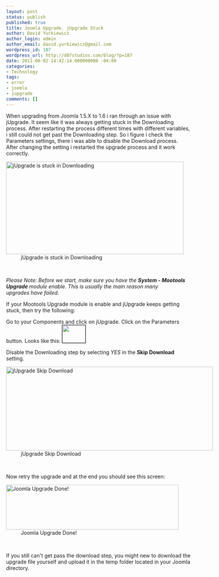 ```yaml
---
layout: post
status: publish
published: true
title: Joomla Upgrade. jUpgrade Stuck
author: David Yurkiewicz
author_login: admin
author_email: david.yurkiewicz@gmail.com
wordpress_id: 187
wordpress_url: http://d87studios.com/blog/?p=187
date: 2011-06-02 14:42:14.000000000 -04:00
categories:
- Technology
tags:
- error
- joomla
- jupgrade
comments: []
---
```

<p style="text-align: left;">When upgrading from Joomla 1.5.X to 1.6 i ran through an issue with jUpgrade. It seem like it was always getting stuck in the Downloading process. After restarting the process different times with different variables, i still could not get past the Downloading step. So i figure i check the Parameters settings, there i was able to disable the Download process. After changing the setting i restarted the upgrade process and it work correctly.</p>

<div class="mceTemp" style="text-align: left;"><dl id="attachment_189" class="wp-caption alignleft" style="width: 493px;"> <dt class="wp-caption-dt"><a href="http://d87studios.com/blog/wp-content/uploads/2011/06/joomla_upgrade.png"><img class="size-full wp-image-189" title="joomla_upgrade_stuck" src="http://d87studios.com/blog/wp-content/uploads/2011/06/joomla_upgrade.png" alt="jUpgrade is stuck in Downloading" width="483" height="252" /></a></dt> <dd class="wp-caption-dd">jUpgrade is stuck in Downloading </dd> </dl></div>
<br>
<p class="wp-caption" style="text-align: left;"><em>Please Note: Before we start, make sure you have the <strong>System - Mootools Upgrade </strong>module enable. This is usually the main reason many upgrades have failed.</em></p>
<p style="text-align: left;">If your Mootools Upgrade module is enable and jUpgrade keeps getting stuck, then try the following:</p>
<p style="text-align: left;">Go to your Components and click on jUpgrade. Click on the Parameters button. Looks like this: <img class="size-full wp-image-190 alignnone" style="border: 1px solid black;" title="joomla_parameters" src="http://d87studios.com/blog/wp-content/uploads/2011/06/joomla_parameters.png" alt="" width="63" height="48" /></p>
<p style="text-align: left;">Disable the Downloading step by selecting <em>YES </em>in the <strong>Skip Download </strong>setting.</p>

<div class="mceTemp" style="text-align: left;"><dl id="attachment_191" class="wp-caption alignnone" style="width: 573px;"> <dt class="wp-caption-dt"><a href="http://d87studios.com/blog/wp-content/uploads/2011/06/joomla_jupgrade_settings.png"><img class="size-full wp-image-191 " title="joomla_jupgrade_settings" src="http://d87studios.com/blog/wp-content/uploads/2011/06/joomla_jupgrade_settings.png" alt="jUpgrade Skip Download" width="563" height="228" /></a></dt> <dd class="wp-caption-dd">jUpgrade Skip Download</dd> </dl></div>
<p style="text-align: left;">&nbsp;</p>
<p style="text-align: left;">Now retry the upgrade and at the end you should see this screen:</p>

<div class="mceTemp" style="text-align: left;"><dl id="attachment_192" class="wp-caption alignnone" style="width: 480px;"> <dt class="wp-caption-dt"><a href="http://d87studios.com/blog/wp-content/uploads/2011/06/joomla_upgrade_done.png"><img class="size-full wp-image-192 " title="joomla_upgrade_done" src="http://d87studios.com/blog/wp-content/uploads/2011/06/joomla_upgrade_done.png" alt="Joomla Upgrade Done!" width="470" height="122" /></a></dt> <dd class="wp-caption-dd">Joomla Upgrade Done!</dd> </dl></div>
<p style="text-align: left;">&nbsp;</p>
<p style="text-align: left;">If you still can't get pass the download step, you might new to download the upgrade file yourself and upload it in the temp folder located in your Joomla directory.</p>
